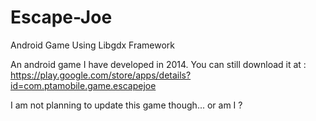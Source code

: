 # Escape-Joe
Android Game Using Libgdx Framework

An android game I have developed in 2014.
You can still download it at : https://play.google.com/store/apps/details?id=com.ptamobile.game.escapejoe

I am not planning to update this game though... or am I ?
